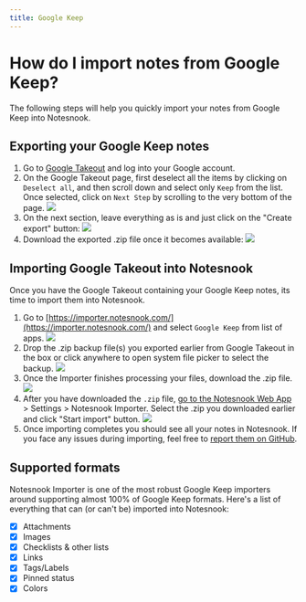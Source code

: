 ```yaml
---
title: Google Keep
---
```


# How do I import notes from Google Keep?

The following steps will help you quickly import your notes from Google Keep into Notesnook.

## Exporting your Google Keep notes

1. Go to [Google Takeout](https://takeout.google.com/settings/takeout) and log into your Google account.
2. On the Google Takeout page, first deselect all the items by clicking on `Deselect all`, and then scroll down and select only `Keep` from the list. Once selected, click on `Next Step` by scrolling to the very bottom of the page.
   ![](/static/google-keep-importer/1.png)
3. On the next section, leave everything as is and just click on the "Create export" button:
   ![](/static/google-keep-importer/2.png)
4. Download the exported .zip file once it becomes available:
   ![](/static/google-keep-importer/3.png)

## Importing Google Takeout into Notesnook

Once you have the Google Takeout containing your Google Keep notes, its time to import them into Notesnook.

1. Go to [https://importer.notesnook.com/](https://importer.notesnook.com/) and select `Google Keep` from list of apps.
   ![](/static/google-keep-importer/4.png)
2. Drop the .zip backup file(s) you exported earlier from Google Takeout in the box or click anywhere to open system file picker to select the backup.
   ![](/static/google-keep-importer/5.png)
3. Once the Importer finishes processing your files, download the .zip file.
   ![](/static/import-ready.png)
4. After you have downloaded the `.zip` file, [go to the Notesnook Web App](https://app.notesnook.com/) > Settings > Notesnook Importer. Select the .zip you downloaded earlier and click "Start import" button.
   ![](/static/import-zip-app.png)
5. Once importing completes you should see all your notes in Notesnook. If you face any issues during importing, feel free to [report them on GitHub](https://github.com/streetwriters/notesnook-importer).

## Supported formats

Notesnook Importer is one of the most robust Google Keep importers around supporting almost 100% of Google Keep formats. Here's a list of everything that can (or can't be) imported into Notesnook:

- [x] Attachments
- [x] Images
- [x] Checklists & other lists
- [x] Links
- [x] Tags/Labels
- [x] Pinned status
- [x] Colors

